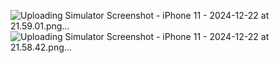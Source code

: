 ![Uploading Simulator Screenshot - iPhone 11 - 2024-12-22 at 21.59.01.png…]()
![Uploading Simulator Screenshot - iPhone 11 - 2024-12-22 at 21.58.42.png…]()


